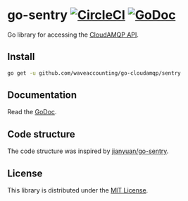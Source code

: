 # go-sentry [![CircleCI](https://circleci.com/gh/waveaccounting/go-cloudamqp/tree/master.svg?style=svg)](https://circleci.com/gh/waveaccounting/go-cloudamqp/tree/master) [![GoDoc](https://godoc.org/github.com/waveaccounting/go-cloudamqp/cloudamqp?status.svg)](https://godoc.org/github.com/waveaccounting/go-cloudamqp/cloudamqp)
Go library for accessing the [CloudAMQP API](https://customer.cloudamqp.com/team/api).

## Install
```sh
go get -u github.com/waveaccounting/go-cloudamqp/sentry
```

## Documentation
Read the [GoDoc](https://godoc.org/github.com/waveaccounting/go-cloudamqp/cloudamqp).

## Code structure
The code structure was inspired by [jianyuan/go-sentry](https://github.com/jianyuan/go-sentry).

## License
This library is distributed under the [MIT License](LICENSE).

